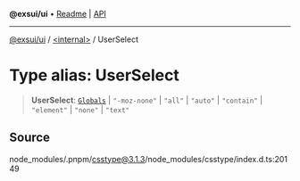 **@exsui/ui** • [Readme](../../README.md) \| [API](../../globals.md)

***

[@exsui/ui](../../README.md) / [\<internal\>](../README.md) / UserSelect

# Type alias: UserSelect

> **UserSelect**: [`Globals`](Globals.md) \| `"-moz-none"` \| `"all"` \| `"auto"` \| `"contain"` \| `"element"` \| `"none"` \| `"text"`

## Source

node\_modules/.pnpm/csstype@3.1.3/node\_modules/csstype/index.d.ts:20149
